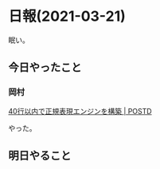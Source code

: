 # 日報(2021-03-21)

眠い。

## 今日やったこと

### 岡村

[40行以内で正規表現エンジンを構築 | POSTD](https://postd.cc/build-your-own-regex/)

やった。

## 明日やること
